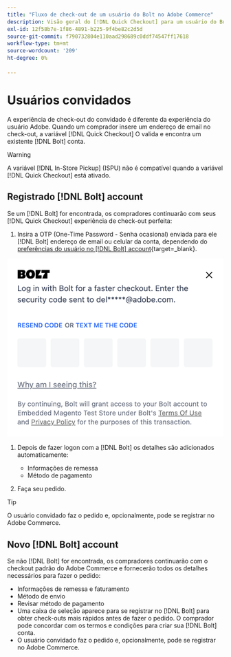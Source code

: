 ```yaml
---
title: "Fluxo de check-out de um usuário do Bolt no Adobe Commerce"
description: Visão geral do [!DNL Quick Checkout] para um usuário do Bolt no Adobe Commerce.
exl-id: 12f58b7e-1f86-4891-b225-9f4be82c2d5d
source-git-commit: f790732804e110aad298689c0ddf74547ff17618
workflow-type: tm+mt
source-wordcount: '209'
ht-degree: 0%

---
```


# Usuários convidados

A experiência de check-out do convidado é diferente da experiência do usuário Adobe. Quando um comprador insere um endereço de email no check-out, a variável [!DNL Quick Checkout] O valida e encontra um existente [!DNL Bolt] conta.

>[!WARNING]
>
> A variável [!DNL In-Store Pickup] (ISPU) não é compatível quando a variável [!DNL Quick Checkout] está ativado.

## Registrado [!DNL Bolt] account

Se um [!DNL Bolt] for encontrada, os compradores continuarão com seus [!DNL Quick Checkout] experiência de check-out perfeita:

1. Insira a OTP (One-Time Password - Senha ocasional) enviada para ele [!DNL Bolt] endereço de email ou celular da conta, dependendo do [preferências do usuário no [!DNL Bolt] account](https://help.bolt.com/shoppers/account/account-settings/#how-to-set-preferred-login-method){target=_blank}.

![Pop-up OTP](assets/new-logo-otp-email.png)

1. Depois de fazer logon com a [!DNL Bolt] os detalhes são adicionados automaticamente:

   - Informações de remessa
   - Método de pagamento

1. Faça seu pedido.

>[!TIP]
>
> O usuário convidado faz o pedido e, opcionalmente, pode se registrar no Adobe Commerce.

## Novo [!DNL Bolt] account

Se não [!DNL Bolt] for encontrada, os compradores continuarão com o checkout padrão do Adobe Commerce e fornecerão todos os detalhes necessários para fazer o pedido:

- Informações de remessa e faturamento
- Método de envio
- Revisar método de pagamento
- Uma caixa de seleção aparece para se registrar no [!DNL Bolt] para obter check-outs mais rápidos antes de fazer o pedido. O comprador pode concordar com os termos e condições para criar sua [!DNL Bolt] conta.
- O usuário convidado faz o pedido e, opcionalmente, pode se registrar no Adobe Commerce.
